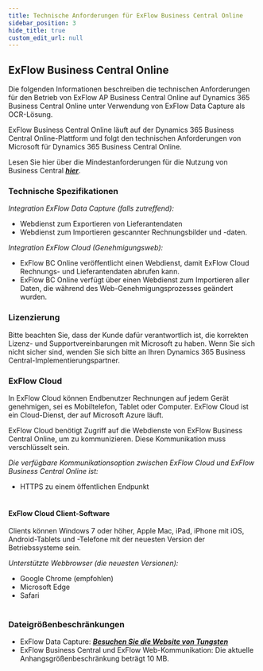 ```yaml
---
title: Technische Anforderungen für ExFlow Business Central Online
sidebar_position: 3
hide_title: true
custom_edit_url: null
---
```

## ExFlow Business Central Online

Die folgenden Informationen beschreiben die technischen Anforderungen für den Betrieb von ExFlow AP Business Central Online auf Dynamics 365 Business Central Online unter Verwendung von ExFlow Data Capture als OCR-Lösung.

ExFlow Business Central Online läuft auf der Dynamics 365 Business Central Online-Plattform und folgt den technischen Anforderungen von Microsoft für Dynamics 365 Business Central Online.

Lesen Sie hier über die Mindestanforderungen für die Nutzung von Business Central [***hier***](https://docs.microsoft.com/en-us/dynamics365/business-central/product-requirements).<br/>

### Technische Spezifikationen

*Integration ExFlow Data Capture (falls zutreffend):*<br/>
* Webdienst zum Exportieren von Lieferantendaten<br/>
* Webdienst zum Importieren gescannter Rechnungsbilder und -daten.<br/>

*Integration ExFlow Cloud (Genehmigungsweb):*<br/>
* ExFlow BC Online veröffentlicht einen Webdienst, damit ExFlow Cloud Rechnungs- und Lieferantendaten abrufen kann.<br/>
* ExFlow BC Online verfügt über einen Webdienst zum Importieren aller Daten, die während des Web-Genehmigungsprozesses geändert wurden.<br/>

### Lizenzierung
Bitte beachten Sie, dass der Kunde dafür verantwortlich ist, die korrekten Lizenz- und Supportvereinbarungen mit Microsoft zu haben. Wenn Sie sich nicht sicher sind, wenden Sie sich bitte an Ihren Dynamics 365 Business Central-Implementierungspartner.<br/>

### ExFlow Cloud
In ExFlow Cloud können Endbenutzer Rechnungen auf jedem Gerät genehmigen, sei es Mobiltelefon, Tablet oder Computer. ExFlow Cloud ist ein Cloud-Dienst, der auf Microsoft Azure läuft.

ExFlow Cloud benötigt Zugriff auf die Webdienste von ExFlow Business Central Online, um zu kommunizieren. Diese Kommunikation muss verschlüsselt sein.

*Die verfügbare Kommunikationsoption zwischen ExFlow Cloud und ExFlow Business Central Online ist:*
* HTTPS zu einem öffentlichen Endpunkt <br/><br/>

#### ExFlow Cloud Client-Software
Clients können Windows 7 oder höher, Apple Mac, iPad, iPhone mit iOS, Android-Tablets und -Telefone mit der neuesten Version der Betriebssysteme sein.<br/>

*Unterstützte Webbrowser (die neuesten Versionen):*<br/>
* Google Chrome (empfohlen)<br/>
* Microsoft Edge<br/>
* Safari<br/><br/>

### Dateigrößenbeschränkungen

* ExFlow Data Capture: [***Besuchen Sie die Website von Tungsten***](https://docs.readsoftonline.com/help/eng/partner/reference/c_system_limitations.html)<br/>
* ExFlow Business Central und ExFlow Web-Kommunikation: Die aktuelle Anhangsgrößenbeschränkung beträgt 10 MB.

